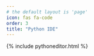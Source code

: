 ```yaml
---
# the default layout is 'page'
icon: fas fa-code
order: 3
title: "Python IDE"
---
```


{% include pythoneditor.html %}